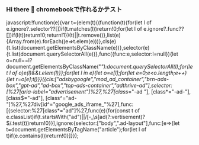 
### Hi there 👋 chromebookで作れるかテスト

javascript:!function(e){var t={elem(t){(function(t){for(let l of e.ignore?.selector??[])if(t.matches(l))return!0;for(let l of e.ignore?.func??[])if(l(t))return!0;return!1})(t)||t.remove()},list(e){Array.from(e).forEach((e=>t.elem(e)))},cls(e){t.list(document.getElementsByClassName(e))},selector(e){t.list(document.querySelectorAll(e))},func({func:e,selector:l=null}){let o=null==l?document.getElementsByClassName("*"):document.querySelectorAll(l);for(let l of o)e(l)&&t.elem(l)}};for(let l in e){let o=e[l];for(let e=0;e<o.length;e++){let r=o[e];t[l](r)}}}({cls:["adsbygoogle","mod_ad_container","brn-ads-box","gpt-ad","ad-box","top-ads-container","adthrive-ad"],selector:[%27[aria-label="advertisement"]%27,%27[class*="-ad "], [class*="-ad-"], [class$="-ad"], [class^="ad-"]%27,%27div[id^="google_ads_iframe_"%27],func:[{selector:%27[class*="ad"]%27,func(e){for(const t of e.classList)if(t.startsWith("ad")||/[-_\s]ad(?:vertisement)?$/.test(t))return!0}}],ignore:{selector:["body",".ad-layout"],func:[e=>{let t=document.getElementsByTagName("article");for(let l of t)if(e.contains(l))return!0}]}});


<!--
**gamelist1990/gamelist1990** is a ✨ _special_ ✨ repository because its `README.md` (this file) appears on your GitHub profile.

Here are some ideas to get you started:

- 🔭 I’m currently working on ...
- 🌱 I’m currently learning ...
- 👯 I’m looking to collaborate on ...
- 🤔 I’m looking for help with ...
- 💬 Ask me about ...
- 📫 How to reach me: ...
- 😄 Pronouns: ...
- ⚡ Fun fact: ...
-->
